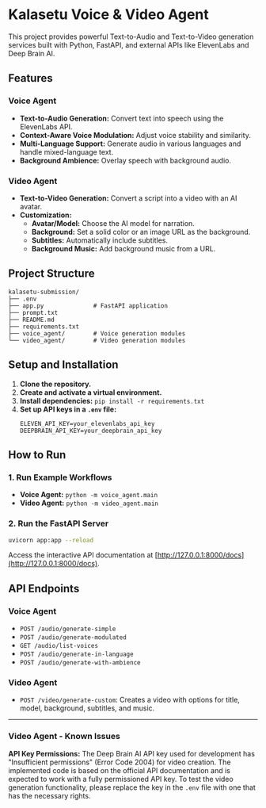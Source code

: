 # Kalasetu Voice & Video Agent

This project provides powerful Text-to-Audio and Text-to-Video generation services built with Python, FastAPI, and external APIs like ElevenLabs and Deep Brain AI.

## Features

### Voice Agent
- **Text-to-Audio Generation:** Convert text into speech using the ElevenLabs API.
- **Context-Aware Voice Modulation:** Adjust voice stability and similarity.
- **Multi-Language Support:** Generate audio in various languages and handle mixed-language text.
- **Background Ambience:** Overlay speech with background audio.

### Video Agent
- **Text-to-Video Generation:** Convert a script into a video with an AI avatar.
- **Customization:**
    - **Avatar/Model:** Choose the AI model for narration.
    - **Background:** Set a solid color or an image URL as the background.
    - **Subtitles:** Automatically include subtitles.
    - **Background Music:** Add background music from a URL.

## Project Structure
```
kalasetu-submission/
├── .env
├── app.py              # FastAPI application
├── prompt.txt
├── README.md
├── requirements.txt
├── voice_agent/        # Voice generation modules
└── video_agent/        # Video generation modules
```

## Setup and Installation

1.  **Clone the repository.**
2.  **Create and activate a virtual environment.**
3.  **Install dependencies:** `pip install -r requirements.txt`
4.  **Set up API keys in a `.env` file:**
    ```
    ELEVEN_API_KEY=your_elevenlabs_api_key
    DEEPBRAIN_API_KEY=your_deepbrain_api_key
    ```

## How to Run

### 1. Run Example Workflows

- **Voice Agent:** `python -m voice_agent.main`
- **Video Agent:** `python -m video_agent.main`

### 2. Run the FastAPI Server

```bash
uvicorn app:app --reload
```
Access the interactive API documentation at [http://127.0.0.1:8000/docs](http://127.0.0.1:8000/docs).

## API Endpoints

### Voice Agent
- `POST /audio/generate-simple`
- `POST /audio/generate-modulated`
- `GET /audio/list-voices`
- `POST /audio/generate-in-language`
- `POST /audio/generate-with-ambience`

### Video Agent
- `POST /video/generate-custom`: Creates a video with options for title, model, background, subtitles, and music.

---

### Video Agent - Known Issues

**API Key Permissions:** The Deep Brain AI API key used for development has "Insufficient permissions" (Error Code 2004) for video creation. The implemented code is based on the official API documentation and is expected to work with a fully permissioned API key. To test the video generation functionality, please replace the key in the `.env` file with one that has the necessary rights.